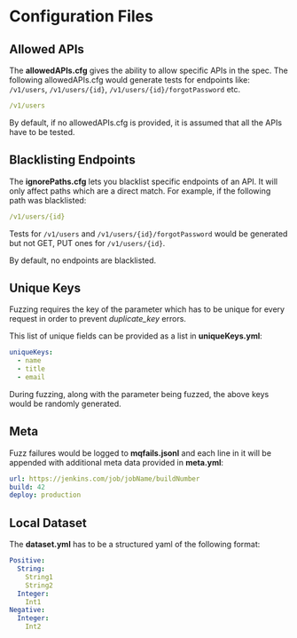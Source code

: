 # Configuration Files

## Allowed APIs

The **allowedAPIs.cfg**  gives the ability to allow specific APIs in the spec. The following allowedAPIs.cfg would generate tests for endpoints like: `/v1/users`, `/v1/users/{id}`, `/v1/users/{id}/forgotPassword` etc.

```yml
/v1/users
```

By default, if no allowedAPIs.cfg is provided, it is assumed that all the APIs have to be tested.

## Blacklisting Endpoints

The **ignorePaths.cfg** lets you blacklist specific endpoints of an API. It will only affect paths which are a direct match. For example, if the following path was blacklisted:

```yml
/v1/users/{id}
```

Tests for `/v1/users` and `/v1/users/{id}/forgotPassword` would be generated but not GET, PUT ones for `/v1/users/{id}`.

By default, no endpoints are blacklisted.

## Unique Keys

Fuzzing requires the key of the parameter which has to be unique for every request in order to prevent *duplicate_key* errors.

This list of unique fields can be provided as a list in **uniqueKeys.yml**:

```yml
uniqueKeys:
  - name
  - title
  - email
```

During fuzzing, along with the parameter being fuzzed, the above keys would be randomly generated.

## Meta

Fuzz failures would be logged to **mqfails.jsonl** and each line in it will be appended with additional meta data provided in **meta.yml**:

```yml
url: https://jenkins.com/job/jobName/buildNumber
build: 42
deploy: production
```

## Local Dataset

The **dataset.yml** has to be a structured yaml of the following format:

```yml
Positive:
  String:
    String1
    String2
  Integer:
    Int1
Negative:
  Integer:
    Int2
```

